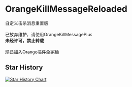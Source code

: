 # OrangeKillMessageReloaded
自定义击杀消息重置版<br>
<br>
已放弃维护，请使用OrangeKillMessagePlus
<br>
**未经许可，禁止转载**<br>
<br>
~~现已加入Orange插件全家桶~~
<br>
## Star History

[![Star History Chart](https://api.star-history.com/svg?repos=OrangeKillmessageReloaded/OrangeKillmessageReloaded&type=Date)](https://star-history.com/#OrangeKillmessageReloaded/OrangeKillmessageReloaded&Date)

